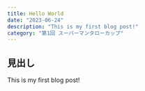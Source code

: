```yaml
---
title: Hello World
date: "2023-06-24"
description: "This is my first blog post!"
category: "第1回 スーパーマンタローカップ"
---
```


## 見出し

This is my first blog post!
